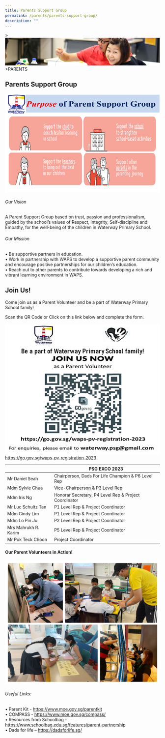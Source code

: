 ```yaml
---
title: Parents Support Group
permalink: /parents/parents-support-group/
description: ""
---
```

&gt;![](/images/Parents/parent.jpg)
&gt;PARENTS

## Parents Support Group
![](/images/Parents/psg_purpose.png)
###### Our Vision
A Parent Support Group based on trust, passion and professionalism, guided by the school’s values of Respect, Integrity, Self-discipline and Empathy, for the well-being of the children in Waterway Primary School.

###### Our Mission
•	Be supportive partners in education.<br>
•	Work in partnership with WAPS to develop a supportive parent community and encourage positive partnerships for our children’s education.<br>
•	Reach out to other parents to contribute towards developing a rich and vibrant learning environment in WAPS. 



## Join Us!
Come join us as a Parent Volunteer and be a part of Waterway Primary School family!

Scan the QR Code or Click on this link below and complete the form.

![](/images/Parents/psg_qr.png)
https://go.gov.sg/waps-pv-registration-2023



<table>
<thead>
  <tr>
    <th></th>
    <th>PSG EXCO 2023</th>
  </tr>
</thead>
<tbody>
  <tr>
    <td>Mr Daniel Seah</td>
    <td>Chairperson, Dads For Life Champion &amp; P6 Level Rep</td>
  </tr>
  <tr>
    <td>Mdm Sylvie Chua</td>
    <td>Vice-Chairperson &amp; P3 Level Rep</td>
  </tr>
  <tr>
    <td>Mdm Iris Ng</td>
    <td>Honorar Secretary, P4 Level Rep &amp; Project Coordinator</td>
  </tr>
  <tr>
    <td>Mr Luc Schultz Tan</td>
    <td> P1 Level Rep &amp; Project Coordinator</td>
  </tr>
	  <tr>
    <td>Mdm Cindy Lim</td>
    <td> P1 Level Rep &amp; Project Coordinator</td>
  </tr>
  <tr>
    <td>Mdm Lo Pin Ju</td>
    <td> P2 Level Rep &amp; Project Coordinator</td>
  </tr>
	<tr>
    <td>Mrs Mahrukh R. Karim</td>
    <td> P5 Level Rep &amp; Project Coordinator</td>
  </tr>
  
  <tr>
    <td>Mr Pok Teck Choon</td>
    <td>Project Coordinator</td>
  </tr>
</tbody>
</table>

#### Our Parent Volunteers in Action!
![](/images/Parents/psg_action.png)

###### Useful Links:

•	Parent Kit - https://www.moe.gov.sg/parentkit
<br>•	COMPASS - https://www.moe.gov.sg/compass/
<br>•	Resources from Schoolbag - https://www.schoolbag.edu.sg/features/parent-partnership
<br>•	Dads for life – https://dadsforlife.sg/